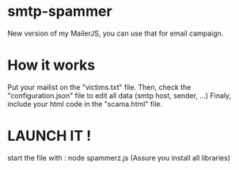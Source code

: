 # smtp-spammer
New version of my MailerJS, you can use that for email campaign.

# How it works
Put your mailist on the "victims.txt" file.
Then, check the "configuration.json" file to edit all data (smtp host, sender, ...)
Finaly, include your html code in the "scama.html" file.

# LAUNCH IT !
start the file with : node spammerz.js
(Assure you install all libraries)
